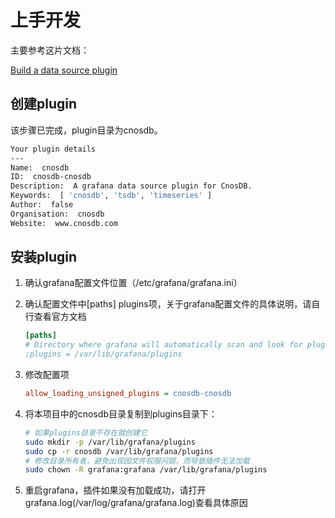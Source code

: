 # 上手开发

主要参考这片文档：

[Build a data source plugin](https://grafana.com/tutorials/build-a-data-source-plugin/)

## 创建plugin

该步骤已完成，plugin目录为cnosdb。

```bash
Your plugin details
---
Name:  cnosdb
ID:  cnosdb-cnosdb
Description:  A grafana data source plugin for CnosDB.
Keywords:  [ 'cnosdb', 'tsdb', 'timeseries' ]
Author:  false
Organisation:  cnosdb
Website:  www.cnosdb.com
```

## 安装plugin

1. 确认grafana配置文件位置（/etc/grafana/grafana.ini）

1. 确认配置文件中\[paths\] plugins项，关于grafana配置文件的具体说明，请自行查看官方文档

    ```ini
    [paths]
    # Directory where grafana will automatically scan and look for plugins
    ;plugins = /var/lib/grafana/plugins
    ```
1. 修改配置项

    ```ini
    allow_loading_unsigned_plugins = cnosdb-cnosdb
    ```

1. 将本项目中的cnosdb目录复制到plugins目录下：

    ```bash
    # 如果plugins目录不存在就创建它
    sudo mkdir -p /var/lib/grafana/plugins
    sudo cp -r cnosdb /var/lib/grafana/plugins
    # 修改目录所有者，避免出现因文件权限问题，而导致插件无法加载
    sudo chown -R grafana:grafana /var/lib/grafana/plugins
    ```

1. 重启grafana，插件如果没有加载成功，请打开grafana.log(/var/log/grafana/grafana.log)查看具体原因
    